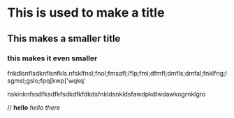 # This is used to make a title
## This makes a smaller title
### this makes it even smaller

fnkdlsnflsdknflsnfkls.nfsklfnsl;fnol;fmsafl;/flp;fml;dfmfl;dmfls;dmfal;fnklfng;lsgmsl;gslo;fpq[kwp['wqkq'

nskinknfssdfksdfkfsdkdfkfdkdsfnkldsnkldsfawdpkdlwdawkogrnklgro

// **hello** 
*hello there*
